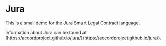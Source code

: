 # Jura

This is a small demo for the Jura Smart Legal Contract language.

Information about Jura can be found at [https://accordproject.github.io/jura/](https://accordproject.github.io/jura/).


